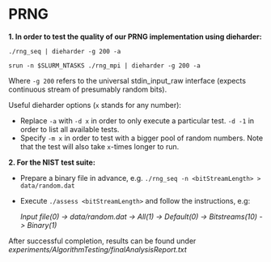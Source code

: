 # PRNG

**1. In order to test the quality of our PRNG implementation using dieharder:**
```
./rng_seq | dieharder -g 200 -a

srun -n $SLURM_NTASKS ./rng_mpi | dieharder -g 200 -a
```

Where `-g 200` refers to the universal stdin_input_raw interface (expects continuous stream of presumably random bits).

Useful dieharder options (`x` stands for any number):
- Replace `-a` with `-d x` in order to only execute a particular test. `-d -1` in order to list all available tests.
- Specify `-m x` in order to test with a bigger pool of random numbers. Note that the test will also take `x`-times longer to run.

**2. For the NIST test suite:**

- Prepare a binary file in advance, e.g. `./rng_seq -n <bitStreamLength> > data/random.dat`
- Execute `./assess <bitStreamLength>` and follow the instructions, e.g:

    *Input file(0) -> data/random.dat -> All(1) -> Default(0) -> Bitstreams(10) -> Binary(1)*

After successful completion, results can be found under *experiments/AlgorithmTesting/finalAnalysisReport.txt*
